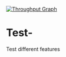 [![Throughput Graph](https://graphs.waffle.io/defacas/Test-/throughput.svg)](https://waffle.io/defacas/Test-/metrics)
# Test-
Test different features
